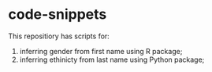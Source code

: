 # code-snippets

This repositiory has scripts for:
1. inferring gender from first name using R package;
2. inferring ethinicty from last name using Python package;
